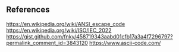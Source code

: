 ## References
https://en.wikipedia.org/wiki/ANSI_escape_code
https://en.wikipedia.org/wiki/ISO/IEC_2022
https://gist.github.com/fnky/458719343aabd01cfb17a3a4f7296797?permalink_comment_id=3843120
https://www.ascii-code.com/
